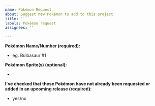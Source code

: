 ```yaml
---
name: Pokémon Request
about: Suggest new Pokémon to add to this project
title: ''
labels: Pokémon request
assignees: ''

---
```


**Pokémon Name/Number (required):**

* eg. Bulbasaur #1

**Pokémon Sprite(s) (optional):**

* 

**I've checked that these Pokémon have not already been requested or added in an upcoming release (required):**

* yes/no

